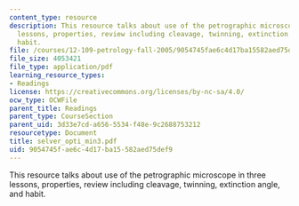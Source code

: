```yaml
---
content_type: resource
description: This resource talks about use of the petrographic microscope in three
  lessons, properties, review including cleavage, twinning, extinction angle, and
  habit.
file: /courses/12-109-petrology-fall-2005/9054745fae6c4d17ba15582aed75def9_selver_opti_min3.pdf
file_size: 4053421
file_type: application/pdf
learning_resource_types:
- Readings
license: https://creativecommons.org/licenses/by-nc-sa/4.0/
ocw_type: OCWFile
parent_title: Readings
parent_type: CourseSection
parent_uid: 3d33e7cd-a656-5534-f48e-9c2688753212
resourcetype: Document
title: selver_opti_min3.pdf
uid: 9054745f-ae6c-4d17-ba15-582aed75def9
---
```

This resource talks about use of the petrographic microscope in three lessons, properties, review including cleavage, twinning, extinction angle, and habit.